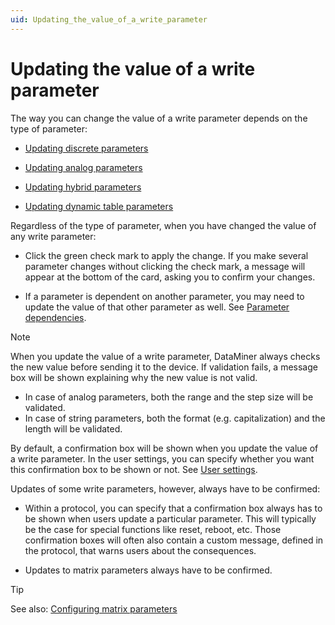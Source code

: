 ```yaml
---
uid: Updating_the_value_of_a_write_parameter
---
```


# Updating the value of a write parameter

The way you can change the value of a write parameter depends on the type of parameter:

- [Updating discrete parameters](xref:Updating_discrete_parameters)

- [Updating analog parameters](xref:Updating_analog_parameters)

- [Updating hybrid parameters](xref:Updating_hybrid_parameters)

- [Updating dynamic table parameters](xref:Updating_dynamic_table_parameters)

Regardless of the type of parameter, when you have changed the value of any write parameter:

- Click the green check mark to apply the change. If you make several parameter changes without clicking the check mark, a message will appear at the bottom of the card, asking you to confirm your changes.

- If a parameter is dependent on another parameter, you may need to update the value of that other parameter as well. See [Parameter dependencies](xref:Parameter_dependencies).

> [!NOTE]
> When you update the value of a write parameter, DataMiner always checks the new value before sending it to the device. If validation fails, a message box will be shown explaining why the new value is not valid.
>
> - In case of analog parameters, both the range and the step size will be validated.
> - In case of string parameters, both the format (e.g. capitalization) and the length will be validated.

By default, a confirmation box will be shown when you update the value of a write parameter. In the user settings, you can specify whether you want this confirmation box to be shown or not. See [User settings](xref:User_settings).

Updates of some write parameters, however, always have to be confirmed:

- Within a protocol, you can specify that a confirmation box always has to be shown when users update a particular parameter. This will typically be the case for special functions like reset, reboot, etc. Those confirmation boxes will often also contain a custom message, defined in the protocol, that warns users about the consequences.

- Updates to matrix parameters always have to be confirmed.

> [!TIP]
> See also: [Configuring matrix parameters](xref:Configuring_matrix_parameters)
